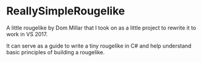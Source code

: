 # ReallySimpleRougelike
A little rougelike by Dom Millar that I took on as a little project to rewrite it to work in VS 2017.

It can serve as a guide to write a tiny rougelike in C# and help understand basic principles of building a rougelike.
